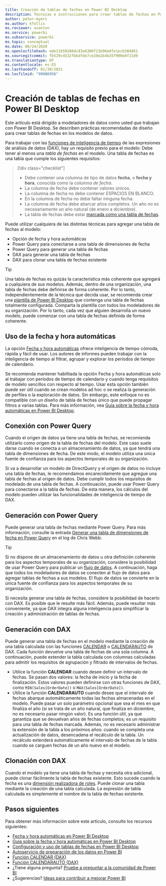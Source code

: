 ```yaml
---
title: Creación de tablas de fechas en Power BI Desktop
description: Técnicas e instrucciones para crear tablas de fechas en Power BI Desktop.
author: peter-myers
ms.author: kfollis
ms.reviewer: asaxton
ms.service: powerbi
ms.subservice: powerbi
ms.topic: conceptual
ms.date: 06/24/2020
ms.openlocfilehash: ede11b592084c83e6306f21b96e8fe1ecb38dd61
ms.sourcegitcommit: fb529c4532fbbdfde7ce28e2b4b35f990e8f21d9
ms.translationtype: HT
ms.contentlocale: es-ES
ms.lasthandoff: 01/30/2021
ms.locfileid: "99086956"
---
```

# <a name="create-date-tables-in-power-bi-desktop"></a>Creación de tablas de fechas en Power BI Desktop

Este artículo está dirigido a modeladores de datos como usted que trabajan con Power BI Desktop. Se describen prácticas recomendadas de diseño para crear tablas de fechas en los modelos de datos.

Para trabajar con las [funciones de inteligencia de tiempo](/dax/time-intelligence-functions-dax) de las expresiones de análisis de datos (DAX), hay un requisito previo para el modelo: Debe tener al menos una _tabla de fechas_ en el modelo. Una tabla de fechas es una tabla que cumple los siguientes requisitos:

> [!div class="checklist"]
> - Debe contener una columna de tipo de datos **fecha**, o **fecha y hora**, conocida como la _columna de fecha_.
> - La columna de fecha debe contener valores únicos.
> - La columna de fecha no debe contener ESPACIOS EN BLANCO.
> - En la columna de fecha no debe faltar ninguna fecha.
> - La columna de fecha debe abarcar años completos. Un año no es necesariamente un año natural (de enero a diciembre).
> - La tabla de fechas debe estar [marcada como una tabla de fechas](../transform-model/desktop-date-tables.md#setting-your-own-date-table).

Puede utilizar cualquiera de las distintas técnicas para agregar una tabla de fechas al modelo:

- Opción de fecha y hora automáticas
- Power Query para conectarse a una tabla de dimensiones de fecha
- Power Query para generar una tabla de fechas
- DAX para generar una tabla de fechas
- DAX para clonar una tabla de fechas existente

> [!TIP]
> Una tabla de fechas es quizás la característica más coherente que agregará a cualquiera de sus modelos. Además, dentro de una organización, una tabla de fechas debe definirse de forma coherente. Por lo tanto, independientemente de la técnica que decida usar, se recomienda crear una [plantilla de Power BI Desktop](../create-reports/desktop-templates.md) que contenga una tabla de fechas totalmente configurada. Comparta la plantilla con todos los modeladores de su organización. Por lo tanto, cada vez que alguien desarrolla un nuevo modelo, puede comenzar con una tabla de fechas definida de forma coherente.

## <a name="use-auto-datetime"></a>Uso de la fecha y hora automáticas

La opción [Fecha y hora automáticas](../transform-model/desktop-auto-date-time.md) ofrece inteligencia de tiempo cómoda, rápida y fácil de usar. Los autores de informes pueden trabajar con la inteligencia de tiempo al filtrar, agrupar y explorar los períodos de tiempo de calendario.

Se recomienda mantener habilitada la opción Fecha y hora automáticas solo al trabajar con períodos de tiempo de calendario y cuando tenga requisitos de modelo sencillos con respecto al tiempo. Usar esta opción también puede ser útil cuando se crean modelos ad hoc o se realiza la generación de perfiles o la exploración de datos. Sin embargo, este enfoque no es compatible con un diseño de tabla de fechas único que puede propagar filtros a varias tablas. Para más información, vea [Guía sobre la fecha y hora automáticas en Power BI Desktop](auto-date-time.md).

## <a name="connect-with-power-query"></a>Conexión con Power Query

Cuando el origen de datos ya tiene una tabla de fechas, se recomienda utilizarlo como origen de la tabla de fechas del modelo. Este caso suele darse cuando se conecta a un almacenamiento de datos, ya que tendrá una tabla de dimensiones de fecha. De este modo, el modelo utiliza una única fuente de confianza para los aspectos temporales de su organización.

Si va a desarrollar un modelo de DirectQuery y el origen de datos no incluye una tabla de fechas, le recomendamos encarecidamente que agregue una tabla de fechas al origen de datos. Debe cumplir todos los requisitos de modelado de una tabla de fechas. A continuación, puede usar Power Query para conectarse a la tabla de fechas. De esta manera, los cálculos del modelo pueden utilizar las funcionalidades de inteligencia de tiempo de DAX.

## <a name="generate-with-power-query"></a>Generación con Power Query

Puede generar una tabla de fechas mediante Power Query. Para más información, consulte la entrada [Generar una tabla de dimensiones de fecha en Power Query](https://blog.crossjoin.co.uk/2013/11/19/generating-a-date-dimension-table-in-power-query/) en el log de Chris Webb.

> [!TIP]
> Si no dispone de un almacenamiento de datos u otra definición coherente para los aspectos temporales de su organización, considere la posibilidad de usar Power Query para publicar un [flujo de datos](../transform-model/dataflows/dataflows-introduction-self-service.md). A continuación, haga que todos los modeladores de datos se conecten al flujo de datos para agregar tablas de fechas a sus modelos. El flujo de datos se convierte en la única fuente de confianza para los aspectos temporales de su organización.

Si necesita generar una tabla de fechas, considere la posibilidad de hacerlo con DAX. Es posible que le resulte más fácil. Además, puede resultar más conveniente, ya que DAX integra alguna inteligencia para simplificar la creación y administración de tablas de fechas.

## <a name="generate-with-dax"></a>Generación con DAX

Puede generar una tabla de fechas en el modelo mediante la creación de una tabla calculada con las funciones [CALENDAR](/dax/calendar-function-dax) o [CALENDARAUTO](/dax/calendarauto-function-dax) de DAX. Cada función devuelve una tabla de fechas de una sola columna. A continuación, puede extender la tabla calculada con columnas calculadas para admitir los requisitos de agrupación y filtrado de intervalos de fechas.

- Utilice la función **CALENDAR** cuando desee definir un intervalo de fechas. Se pasan dos valores: la fecha de inicio y la fecha de finalización. Estos valores pueden definirse con otras funciones de DAX, como `MIN(Sales[OrderDate])` o `MAX(Sales[OrderDate])`.
- Utilice la función **CALENDARAUTO** cuando desee que el intervalo de fechas abarque automáticamente todas las fechas almacenadas en el modelo. Puede pasar un solo parámetro opcional que sea el mes en que finaliza el año (si se trata de un año natural, que finaliza en diciembre, no es necesario pasar ningún valor). Es una función útil, ya que garantiza que se devuelvan años de fechas completos; es un requisito para una tabla de fechas marcada. Además, no es necesario administrar la extensión de la tabla a los próximos años: cuando se completa una actualización de datos, desencadena el recálculo de la tabla. Un recálculo extenderá automáticamente el intervalo de fechas de la tabla cuando se carguen fechas de un año nuevo en el modelo.

## <a name="clone-with-dax"></a>Clonación con DAX

Cuando el modelo ya tiene una tabla de fechas y necesita otra adicional, puede clonar fácilmente la tabla de fechas existente. Esto sucede cuando la fecha es una [dimensión realizadora de roles](star-schema.md#role-playing-dimensions). Puede clonar una tabla mediante la creación de una tabla calculada. La expresión de tabla calculada es simplemente el nombre de la tabla de fechas existente.

## <a name="next-steps"></a>Pasos siguientes

Para obtener más información sobre este artículo, consulte los recursos siguientes:

- [Fecha y hora automáticas en Power BI Desktop](../transform-model/desktop-auto-date-time.md)
- [Guía sobre la fecha y hora automáticas en Power BI Desktop](auto-date-time.md)
- [Configuración y uso de tablas de fechas en Power BI Desktop](../transform-model/desktop-date-tables.md)
- [Autoservicio de preparación de los datos en Power BI](../transform-model/dataflows/dataflows-introduction-self-service.md)
- [Función CALENDAR (DAX)](/dax/calendar-function-dax)
- [Función CALENDARAUTO (DAX)](/dax/calendarauto-function-dax)
- ¿Tiene alguna pregunta? [Pruebe a preguntar a la comunidad de Power BI](https://community.powerbi.com/)
- ¿Sugerencias? [Ideas para contribuir a mejorar Power BI](https://ideas.powerbi.com/)